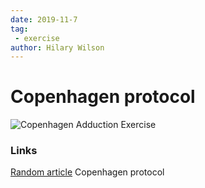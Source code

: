 ```yaml
---
date: 2019-11-7
tag:
 - exercise
author: Hilary Wilson
---
```


# Copenhagen protocol

![Copenhagen Adduction Exercise](https://simplifaster.com/wp-content/uploads/2018/04/Copenhagen-Adduction-Exercise.jpg)

### Links
[Random article](https://simplifaster.com/articles/copenhagen-adduction-exercise-groin-injuries/)
Copenhagen protocol

<!--stackedit_data:
eyJoaXN0b3J5IjpbODU5MzYzMTg4XX0=
-->